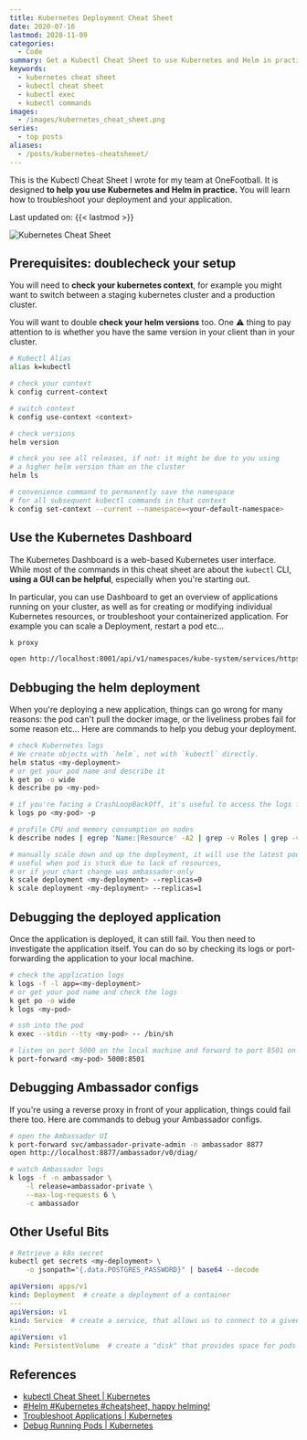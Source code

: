 ```yaml
---
title: Kubernetes Deployment Cheat Sheet
date: 2020-07-16
lastmod: 2020-11-09
categories:
  - Code
summary: Get a Kubectl Cheat Sheet to use Kubernetes and Helm in practice. Troubleshoot your deployment and your application. Updated regularly.
keywords:
  - kubernetes cheat sheet
  - kubectl cheat sheet
  - kubectl exec
  - kubectl commands
images:
  - /images/kubernetes_cheat_sheet.png
series:
  - top posts
aliases:
  - /posts/kubernetes-cheatsheeet/
---
```


This is the Kubectl Cheat Sheet I wrote for my team at OneFootball. It is designed **to help you use Kubernetes and Helm in practice.** You will learn how to troubleshoot your deployment and your application.

Last updated on: {{< lastmod >}}

![Kubernetes Cheat Sheet](/images/kubernetes_cheat_sheet.png "Kubernetes Cheat Sheet")

## Prerequisites: doublecheck your setup

You will need to **check your kubernetes context**, for example you might want to switch between a staging kubernetes cluster and a production cluster.

You will want to double **check your helm versions** too. One ⚠️ thing to pay attention to is whether you have the same version in your client than in your cluster.

```sh
# Kubectl Alias
alias k=kubectl

# check your context
k config current-context

# switch context
k config use-context <context>

# check versions
helm version

# check you see all releases, if not: it might be due to you using
# a higher helm version than on the cluster
helm ls

# convenience command to permanently save the namespace
# for all subsequent kubectl commands in that context
k config set-context --current --namespace=<your-default-namespace>
```

## Use the Kubernetes Dashboard

The Kubernetes Dashboard is a web-based Kubernetes user interface. While most of the commands in this cheat sheet are about the `kubectl` CLI, **using a GUI can be helpful**, especially when you're starting out.

In particular, you can use Dashboard to get an overview of applications running on your cluster, as well as for creating or modifying individual Kubernetes resources, or troubleshoot your containerized application. For example you can scale a Deployment, restart a pod etc...

```sh
k proxy
```

```sh
open http://localhost:8001/api/v1/namespaces/kube-system/services/https:kubernetes-dashboard:/proxy/
```

## Debbuging the helm deployment

When you're deploying a new application, things can go wrong for many reasons: the pod can't pull the docker image, or the liveliness probes fail for some reason etc... Here are commands to help you debug your deployment.

```sh
# check Kubernetes logs
# We create objects with `helm`, not with `kubectl` directly.
helm status <my-deployment>
# or get your pod name and describe it
k get po -o wide
k describe po <my-pod>

# if you're facing a CrashLoopBackOff, it's useful to access the logs from the previous (crashed) instance using -p
k logs po <my-pod> -p

# profile CPU and memory consumption on nodes
k describe nodes | egrep 'Name:|Resource' -A2 | grep -v Roles | grep -v Labels

# manually scale down and up the deployment, it will use the latest pod
# useful when pod is stuck due to lack of resources,
# or if your chart change was ambassador-only
k scale deployment <my-deployment> --replicas=0
k scale deployment <my-deployment> --replicas=1
```

## Debugging the deployed application

Once the application is deployed, it can still fail. You then need to investigate the application itself. You can do so by checking its logs or port-forwarding the application to your local machine.

```sh
# check the application logs
k logs -f -l app=<my-deployment>
# or get your pod name and check the logs
k get po -o wide
k logs <my-pod>

# ssh into the pod
k exec --stdin --tty <my-pod> -- /bin/sh

# listen on port 5000 on the local machine and forward to port 8501 on the pod
k port-forward <my-pod> 5000:8501
```

## Debugging Ambassador configs

If you're using a reverse proxy in front of your application, things could fail there too. Here are commands to debug your Ambassador configs.

```sh
# open the Ambassador UI
k port-forward svc/ambassador-private-admin -n ambassador 8877
open http://localhost:8877/ambassador/v0/diag/

# watch Ambassador logs
k logs -f -n ambassador \
    -l release=ambassador-private \
    --max-log-requests 6 \
    -c ambassador
```

## Other Useful Bits

```sh
# Retrieve a k8s secret
kubectl get secrets <my-deployment> \
    -o jsonpath="{.data.POSTGRES_PASSWORD}" | base64 --decode
```

```yml
apiVersion: apps/v1
kind: Deployment  # create a deployment of a container
---
apiVersion: v1
kind: Service  # create a service, that allows us to connect to a given deployment
---
apiVersion: v1
kind: PersistentVolume  # create a "disk" that provides space for pods to store data
```

## References

- [kubectl Cheat Sheet | Kubernetes](https://kubernetes.io/docs/reference/kubectl/cheatsheet/)
- [#Helm #Kubernetes #cheatsheet, happy helming!](https://gist.github.com/tuannvm/4e1bcc993f683ee275ed36e67c30ac49)
- [Troubleshoot Applications | Kubernetes](https://kubernetes.io/docs/tasks/debug-application-cluster/debug-application)
- [Debug Running Pods | Kubernetes](https://kubernetes.io/docs/tasks/debug-application-cluster/debug-running-pod/)
